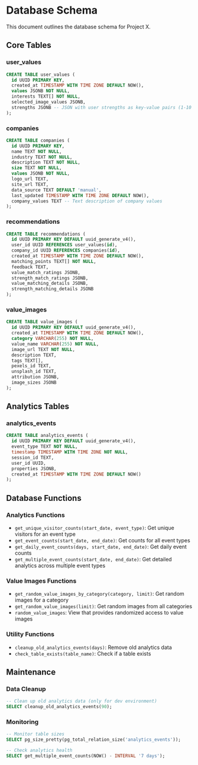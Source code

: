 # Database Schema

This document outlines the database schema for Project X.

## Core Tables

### user_values

```sql
CREATE TABLE user_values (
  id UUID PRIMARY KEY,
  created_at TIMESTAMP WITH TIME ZONE DEFAULT NOW(),
  values JSONB NOT NULL,
  interests TEXT[] NOT NULL,
  selected_image_values JSONB,
  strengths JSONB -- JSON with user strengths as key-value pairs (1-10 ratings)
);
```

### companies

```sql
CREATE TABLE companies (
  id UUID PRIMARY KEY,
  name TEXT NOT NULL,
  industry TEXT NOT NULL,
  description TEXT NOT NULL,
  size TEXT NOT NULL,
  values JSONB NOT NULL,
  logo_url TEXT,
  site_url TEXT,
  data_source TEXT DEFAULT 'manual',
  last_updated TIMESTAMP WITH TIME ZONE DEFAULT NOW(),
  company_values TEXT -- Text description of company values
);
```

### recommendations

```sql
CREATE TABLE recommendations (
  id UUID PRIMARY KEY DEFAULT uuid_generate_v4(),
  user_id UUID REFERENCES user_values(id),
  company_id UUID REFERENCES companies(id),
  created_at TIMESTAMP WITH TIME ZONE DEFAULT NOW(),
  matching_points TEXT[] NOT NULL,
  feedback TEXT,
  value_match_ratings JSONB,
  strength_match_ratings JSONB,
  value_matching_details JSONB,
  strength_matching_details JSONB
);
```

### value_images

```sql
CREATE TABLE value_images (
  id UUID PRIMARY KEY DEFAULT uuid_generate_v4(),
  created_at TIMESTAMP WITH TIME ZONE DEFAULT NOW(),
  category VARCHAR(255) NOT NULL,
  value_name VARCHAR(255) NOT NULL,
  image_url TEXT NOT NULL,
  description TEXT,
  tags TEXT[],
  pexels_id TEXT,
  unsplash_id TEXT,
  attribution JSONB,
  image_sizes JSONB
);
```

## Analytics Tables

### analytics_events

```sql
CREATE TABLE analytics_events (
  id UUID PRIMARY KEY DEFAULT uuid_generate_v4(),
  event_type TEXT NOT NULL,
  timestamp TIMESTAMP WITH TIME ZONE NOT NULL,
  session_id TEXT,
  user_id UUID,
  properties JSONB,
  created_at TIMESTAMP WITH TIME ZONE DEFAULT NOW()
);
```

## Database Functions

### Analytics Functions

- `get_unique_visitor_counts(start_date, event_type)`: Get unique visitors for an event type
- `get_event_counts(start_date, end_date)`: Get counts for all event types
- `get_daily_event_counts(days, start_date, end_date)`: Get daily event counts
- `get_multiple_event_counts(start_date, end_date)`: Get detailed analytics across multiple event types

### Value Images Functions

- `get_random_value_images_by_category(category, limit)`: Get random images for a category
- `get_random_value_images(limit)`: Get random images from all categories
- `random_value_images`: View that provides randomized access to value images

### Utility Functions

- `cleanup_old_analytics_events(days)`: Remove old analytics data
- `check_table_exists(table_name)`: Check if a table exists

## Maintenance

### Data Cleanup

```sql
-- Clean up old analytics data (only for dev environment)
SELECT cleanup_old_analytics_events(90);
```

### Monitoring

```sql
-- Monitor table sizes
SELECT pg_size_pretty(pg_total_relation_size('analytics_events'));

-- Check analytics health
SELECT get_multiple_event_counts(NOW() - INTERVAL '7 days');
```
